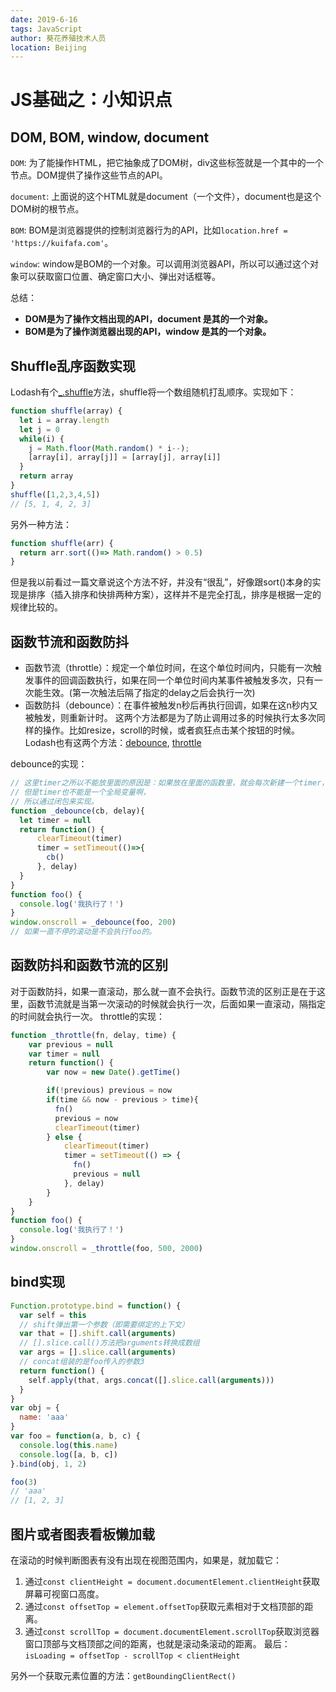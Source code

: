 ```yaml
---
date: 2019-6-16
tags: JavaScript
author: 葵花养殖技术人员
location: Beijing
---
```


# JS基础之：小知识点

## DOM, BOM, window, document
`DOM`: 为了能操作HTML，把它抽象成了DOM树，div这些标签就是一个其中的一个节点。DOM提供了操作这些节点的API。

`document`: 上面说的这个HTML就是document（一个文件），document也是这个DOM树的根节点。

`BOM`: BOM是浏览器提供的控制浏览器行为的API，比如`location.href = 'https://kuifafa.com'`。

`window`: window是BOM的一个对象。可以调用浏览器API，所以可以通过这个对象可以获取窗口位置、确定窗口大小、弹出对话框等。

总结：
* **DOM是为了操作文档出现的API，document 是其的一个对象。**
* **BOM是为了操作浏览器出现的API，window 是其的一个对象。**

## Shuffle乱序函数实现
Lodash有个[_.shuffle](https://lodash.com/docs/4.17.11#shuffle)方法，shuffle将一个数组随机打乱顺序。实现如下：
```js
function shuffle(array) {
  let i = array.length
  let j = 0
  while(i) {
    j = Math.floor(Math.random() * i--);
    [array[i], array[j]] = [array[j], array[i]]
  }
  return array
}
shuffle([1,2,3,4,5])
// [5, 1, 4, 2, 3]
```
另外一种方法：
```js
function shuffle(arr) {
  return arr.sort(()=> Math.random() > 0.5)
}
```
但是我以前看过一篇文章说这个方法不好，并没有“很乱”，好像跟sort()本身的实现是排序（插入排序和快排两种方案），这样并不是完全打乱，排序是根据一定的规律比较的。

## 函数节流和函数防抖
* 函数节流（throttle）：规定一个单位时间，在这个单位时间内，只能有一次触发事件的回调函数执行，如果在同一个单位时间内某事件被触发多次，只有一次能生效。(第一次触法后隔了指定的delay之后会执行一次)
* 函数防抖（debounce）：在事件被触发n秒后再执行回调，如果在这n秒内又被触发，则重新计时。
这两个方法都是为了防止调用过多的时候执行太多次同样的操作。比如resize，scroll的时候，或者疯狂点击某个按钮的时候。Lodash也有这两个方法：[debounce](https://lodash.com/docs/4.17.11#debounce), [throttle](https://lodash.com/docs/4.17.11#throttle)

debounce的实现：
```js
// 这里timer之所以不能放里面的原因是：如果放在里面的函数里，就会每次新建一个timer，是不行的。
// 但是timer也不能是一个全局变量啊，
// 所以通过闭包来实现。
function _debounce(cb, delay){
  let timer = null
  return function() {
      clearTimeout(timer)
      timer = setTimeout(()=>{
        cb()
      }, delay)
  }
}
function foo() {
  console.log('我执行了！')
}
window.onscroll = _debounce(foo, 200)
// 如果一直不停的滚动是不会执行foo的。
```
## 函数防抖和函数节流的区别
对于函数防抖，如果一直滚动，那么就一直不会执行。函数节流的区别正是在于这里，函数节流就是当第一次滚动的时候就会执行一次，后面如果一直滚动，隔指定的时间就会执行一次。
throttle的实现：
```js
function _throttle(fn, delay, time) {
    var previous = null
    var timer = null
    return function() {
        var now = new Date().getTime()

        if(!previous) previous = now
        if(time && now - previous > time){
          fn()
          previous = now
          clearTimeout(timer)
        } else {
            clearTimeout(timer)
            timer = setTimeout(() => {
              fn()
              previous = null
            }, delay)
        }
    }
}
function foo() {
  console.log('我执行了！')
}
window.onscroll = _throttle(foo, 500, 2000)
```
## bind实现
```js
Function.prototype.bind = function() {
  var self = this
  // shift弹出第一个参数（即需要绑定的上下文）
  var that = [].shift.call(arguments)
  // [].slice.call()方法把arguments转换成数组
  var args = [].slice.call(arguments)
  // concat组装的是foo传入的参数3
  return function() {
    self.apply(that, args.concat([].slice.call(arguments)))
  }
}
var obj = {
  name: 'aaa'
}
var foo = function(a, b, c) {
  console.log(this.name)
  console.log([a, b, c])
}.bind(obj, 1, 2)

foo(3)
// 'aaa'
// [1, 2, 3]
```

## 图片或者图表看板懒加载
在滚动的时候判断图表有没有出现在视图范围内，如果是，就加载它：
1. 通过`const clientHeight = document.documentElement.clientHeight`获取屏幕可视窗口高度。
2. 通过`const offsetTop = element.offsetTop`获取元素相对于文档顶部的距离。
3. 通过`const scrollTop = document.documentElement.scrollTop`获取浏览器窗口顶部与文档顶部之间的距离，也就是滚动条滚动的距离。
最后：`isLoading = offsetTop - scrollTop < clientHeight`

另外一个获取元素位置的方法：`getBoundingClientRect()`
